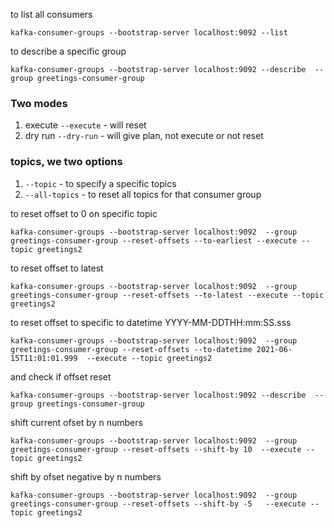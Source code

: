 to list all consumers

```
kafka-consumer-groups --bootstrap-server localhost:9092 --list
```

to describe a specific group 

```
kafka-consumer-groups --bootstrap-server localhost:9092 --describe  --group greetings-consumer-group
```

### Two modes

1. execute `--execute` - will reset
2. dry run `--dry-run` - will give plan, not execute or not reset

### topics, we two options

1. `--topic` - to specify a specific topics
2. `--all-topics` - to reset all topics for that consumer group


to reset offset to 0 on specific topic

```
kafka-consumer-groups --bootstrap-server localhost:9092  --group greetings-consumer-group --reset-offsets --to-earliest --execute --topic greetings2
```

to reset offset to latest

```
kafka-consumer-groups --bootstrap-server localhost:9092  --group greetings-consumer-group --reset-offsets --to-latest --execute --topic greetings2
```


to reset offset to specific to datetime YYYY-MM-DDTHH:mm:SS.sss

```
kafka-consumer-groups --bootstrap-server localhost:9092  --group greetings-consumer-group --reset-offsets --to-datetime 2021-06-15T11:01:01.999  --execute --topic greetings2
```


and check if offset reset


```
kafka-consumer-groups --bootstrap-server localhost:9092 --describe  --group greetings-consumer-group
```


shift current ofset by n numbers

```
kafka-consumer-groups --bootstrap-server localhost:9092  --group greetings-consumer-group --reset-offsets --shift-by 10  --execute --topic greetings2
```

shift by ofset negative by n numbers

```
kafka-consumer-groups --bootstrap-server localhost:9092  --group greetings-consumer-group --reset-offsets --shift-by -5   --execute --topic greetings2
```
